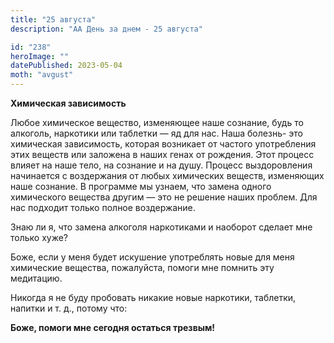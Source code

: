 ```yaml
---
title: "25 августа"
description: "АА День за днем - 25 августа"

id: "238"
heroImage: ""
datePublished: 2023-05-04
moth: "avgust"
---
```


**Химическая зависимость**

Любое химическое вещество, изменяющее наше сознание, будь то алкоголь,
наркотики или таблетки — яд для нас. Наша болезнь- это химическая зависимость,
которая возникает от частого употребления этих веществ или заложена в наших
генах от рождения. Этот процесс влияет на наше тело, на сознание и на душу.
Процесс выздоровления начинается с воздержания от любых химических веществ,
изменяющих наше сознание. В программе мы узнаем, что замена одного химического
вещества другим — это не решение наших проблем. Для нас подходит только полное
воздержание.

Знаю ли я, что замена алкоголя наркотиками и наоборот сделает мне только хуже?

Боже, если у меня будет искушение употреблять новые для меня химические
вещества, пожалуйста, помоги мне помнить эту медитацию.

Никогда я не буду пробовать никакие новые наркотики, таблетки, напитки и т.
д., потому что:

**Боже, помоги мне сегодня остаться трезвым!**
